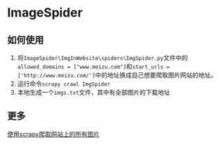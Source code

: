 # ImageSpider

## 如何使用

1. 将`ImageSpider\ImgInWebsite\spiders\ImgSpider.py`文件中的`allowed_domains = ["www.meizu.com"]`和`start_urls = ['http://www.meizu.com/']`中的地址换成自己想要爬取图片网站的地址。
2. 运行命令`scrapy crawl ImgSpider`
3. 本地生成一个`imgs.txt`文件，其中有全部图片的下载地址

## 更多

[使用scrapy爬取网站上的所有图片](http://blog.csdn.net/u014271114/article/details/53080447)